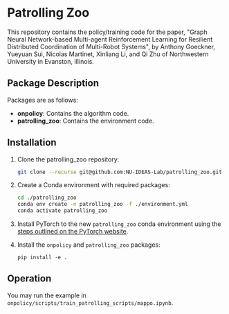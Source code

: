# Patrolling Zoo

This repository contains the policy/training code for the paper, "Graph Neural Network-based Multi-agent Reinforcement Learning for Resilient Distributed Coordination of Multi-Robot Systems", by Anthony Goeckner, Yueyuan Sui, Nicolas Martinet, Xinliang Li, and Qi Zhu of Northwestern University in Evanston, Illinois.

## Package Description
Packages are as follows:

 * **onpolicy**: Contains the algorithm code.
 * **patrolling_zoo**: Contains the environment code.

## Installation

 1) Clone the patrolling_zoo repository:
    ```bash
    git clone --recurse git@github.com:NU-IDEAS-Lab/patrolling_zoo.git
    ```

 2) Create a Conda environment with required packages:
    ```bash
    cd ./patrolling_zoo
    conda env create -n patrolling_zoo -f ./environment.yml
    conda activate patrolling_zoo
    ```

 3) Install PyTorch to the new `patrolling_zoo` conda environment using the [steps outlined on the PyTorch website](https://pytorch.org/get-started/locally/).

 4) Install the `onpolicy` and `patrolling_zoo` packages:
    ```
    pip install -e .
    ```

## Operation

You may run the example in `onpolicy/scripts/train_patrolling_scripts/mappo.ipynb`.
